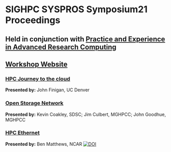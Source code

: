 # SIGHPC SYSPROS Symposium21 Proceedings

## **Held in conjunction with [Practice and Experience in Advanced Research Computing](https://pearc.acm.org/pearc21/)**

## [Workshop Website](http://sighpc-syspros.org/symposiums/2021/)


### [HPC Journey to the cloud]() 
**Presented by:** John Finigan, UC Denver
### [Open Storage Network]() 
**Presented by:** Kevin Coakley, SDSC; Jim Culbert, MGHPCC; John Goodhue, MGHPCC
### [HPC Ethernet]()
**Presented by:** Ben Matthews, NCAR
[![DOI](https://zenodo.org/badge/DOI/10.5281/zenodo.5552574.svg)](https://doi.org/10.5281/zenodo.5552574)

